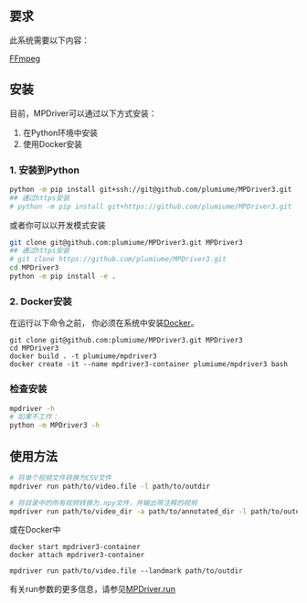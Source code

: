 ## 要求

此系统需要以下内容：

[FFmpeg](https://ffmpeg.org/download.html)

## 安装

目前，MPDriver可以通过以下方式安装：
1. 在Python环境中安装
2. 使用Docker安装

### 1. 安装到Python

```bash
python -m pip install git+ssh://git@github.com/plumiume/MPDriver3.git
## 通过https安装
# python -m pip install git+https://github.com/plumiume/MPDriver3.git
```

或者你可以以开发模式安装

```bash
git clone git@github.com:plumiume/MPDriver3.git MPDriver3
## 通过https安装
# git clone https://github.com/plumiume/MPDriver3.git
cd MPDriver3
python -m pip install -e .
```

### 2. Docker安装

在运行以下命令之前，
你必须在系统中安装[Docker](https://www.docker.com/)。

```shell
git clone git@github.com:plumiume/MPDriver3.git MPDriver3
cd MPDriver3
docker build . -t plumiume/mpdriver3
docker create -it --name mpdriver3-container plumiume/mpdriver3 bash
```

### 检查安装

```bash
mpdriver -h
# 如果不工作：
python -m MPDriver3 -h
```

## 使用方法

```bash
# 将单个视频文件转换为CSV文件
mpdriver run path/to/video.file -l path/to/outdir

# 将目录中的所有视频转换为.npy文件，并输出带注释的视频
mpdriver run path/to/video_dir -a path/to/annotated_dir -l path/to/outdir .npy
```

或在Docker中

```shell
docker start mpdriver3-container
docker attach mpdriver3-container
```

```shell
mpdriver run path/to/video.file --landmark path/to/outdir
```

有关run参数的更多信息，请参见[MPDriver.run](mpdriver/apps/run/README.md)
